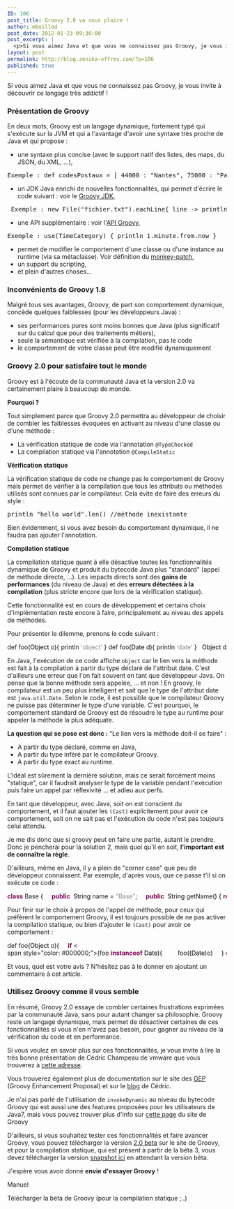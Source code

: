 ```yaml
---
ID: 106
post_title: Groovy 2.0 va vous plaire !
author: mboillod
post_date: 2012-01-23 09:30:00
post_excerpt: |
  <p>Si vous aimez Java et que vous ne connaissez pas Groovy, je vous invite à découvrir ce langage très addictif&nbsp;!</p> <h3>Présentation de Groovy</h3> <p>En deux mots, Groovy est un langage dynamique, fortement typé qui s'exécute sur la JVM et qui a l'avantage d'avoir une syntaxe très proche de Java et qui propose&nbsp;:</p> <ul> <li>une syntaxe plus concise (avec le support natif des listes, des maps, du JSON, du XML, ...),</li> </ul> <pre>Exemple : def codesPostaux = [ 44000 : "Nantes", 75000 : "Paris" ]</pre> <ul> <li>un JDK Java enrichi de nouvelles fonctionnalités, qui permet d'écrire le code suivant&nbsp;: voir le <a href="http://groovy.codehaus.org/groovy-jdk/">Groovy JDK</a>,</li> </ul> <pre> Exemple : new File("fichier.txt").eachLine{ line -&gt; println line }</pre> <ul> <li>une API supplémentaire&nbsp;: voir l'<a href="http://groovy.codehaus.org/api/">API Groovy</a>,</li> </ul> <pre>Exemple : use(TimeCategory) { println 1.minute.from.now }</pre> <ul> <li>permet de modifier le comportement d'une classe ou d'une instance au runtime (via sa métaclasse). Voir définition du <a href="http://fr.wikipedia.org/wiki/Monkey-Patch">monkey-patch</a>,</li> <li>un support du scripting,</li> <li>et plein d'autres choses...</li> </ul>
layout: post
permalink: http://blog.zenika-offres.com/?p=106
published: true
---
```

<p>Si vous aimez Java et que vous ne connaissez pas Groovy, je vous invite à découvrir ce langage très addictif&nbsp;!</p> <h3>Présentation de Groovy</h3> <p>En deux mots, Groovy est un langage dynamique, fortement typé qui s'exécute sur la JVM et qui a l'avantage d'avoir une syntaxe très proche de Java et qui propose&nbsp;:</p> <ul> <li>une syntaxe plus concise (avec le support natif des listes, des maps, du JSON, du XML, ...),</li> </ul> <pre>Exemple : def codesPostaux = [ 44000 : "Nantes", 75000 : "Paris" ]</pre> <ul> <li>un JDK Java enrichi de nouvelles fonctionnalités, qui permet d'écrire le code suivant&nbsp;: voir le <a href="http://groovy.codehaus.org/groovy-jdk/">Groovy JDK</a>,</li> </ul> <pre> Exemple : new File("fichier.txt").eachLine{ line -&gt; println line }</pre> <ul> <li>une API supplémentaire&nbsp;: voir l'<a href="http://groovy.codehaus.org/api/">API Groovy</a>,</li> </ul> <pre>Exemple : use(TimeCategory) { println 1.minute.from.now }</pre> <ul> <li>permet de modifier le comportement d'une classe ou d'une instance au runtime (via sa métaclasse). Voir définition du <a href="http://fr.wikipedia.org/wiki/Monkey-Patch">monkey-patch</a>,</li> <li>un support du scripting,</li> <li>et plein d'autres choses...</li> </ul>
<!--more-->
<h3>Inconvénients de Groovy 1.8</h3> <p>Malgré tous ses avantages, Groovy, de part son comportement dynamique, concède quelques faiblesses (pour les développeurs Java)&nbsp;:</p> <ul> <li>ses performances pures sont moins bonnes que Java (plus significatif sur du calcul que pour des traitements métiers),</li> <li>seule la sémantique est vérifiée à la compilation, pas le code</li> <li>le comportement de votre classe peut être modifié dynamiquement</li> </ul> <h3>Groovy 2.0 pour satisfaire tout le monde</h3> <p>Groovy est à l'écoute de la communauté Java et la version 2.0 va certainement plaire à beaucoup de monde.</p> <p><strong>Pourquoi ?</strong></p> <p>Tout simplement parce que Groovy 2.0 permettra au développeur de choisir de combler les faiblesses évoquées en activant au niveau d'une classe ou d'une méthode&nbsp;:</p> <ul> <li>La vérification statique de code via l'annotation <code>@TypeChecked</code></li> <li>La compilation statique via l'annotation <code>@CompileStatic</code></li> </ul> <p><strong>Vérification statique</strong></p> <p>La vérification statique de code ne change pas le comportement de Groovy mais permet de vérifier à la compilation que tous les attributs ou méthodes utilisés sont connues par le compilateur. Cela évite de faire des erreurs du style&nbsp;:</p> <pre>println "hello world".len() //méthode inexistante</pre> <p>Bien évidemment, si vous avez besoin du comportement dynamique, il ne faudra pas ajouter l'annotation.</p> <p><strong>Compilation statique</strong></p> <p>La compilation statique quant à elle désactive toutes les fonctionnalités dynamique de Groovy et produit du bytecode Java plus "standard" (appel de méthode directe, ...). Les impacts directs sont des <strong>gains de performances</strong> (du niveau de Java) et des <strong>erreurs détectées à la compilation</strong> (plus stricte encore que lors de la vérification statique).</p> <p>Cette fonctionnalité est en cours de développement et certains choix d'implémentation reste encore à faire, principalement au niveau des appels de méthodes.</p> <p>Pour présenter le dilemme, prenons le code suivant&nbsp;:</p> <pre class="java code java" style="font-family:inherit">def foo<span style="color: #000000;">&#40;</span><span style="color: #000000;">Object</span> o<span style="color: #000000;">&#41;</span><span style="color: #000000;">&#123;</span> println <span style="color: #888888;">'object'</span> <span style="color: #000000;">&#125;</span> def foo<span style="color: #000000;">&#40;</span><span style="color: #000000;">Date</span> d<span style="color: #000000;">&#41;</span><span style="color: #000000;">&#123;</span> println <span style="color: #888888;">'date'</span> <span style="color: #000000;">&#125;</span> &nbsp; <span style="color: #000000;">Object</span> date = <span style="color: #7F0055; font-weight: bold;">new</span> <span style="color: #000000;">Date</span><span style="color: #000000;">&#40;</span><span style="color: #000000;">&#41;</span> foo<span style="color: #000000;">&#40;</span>date<span style="color: #000000;">&#41;</span></pre> <p>En Java, l'exécution de ce code affiche <code>object</code> car le lien vers la méthode est fait à la compilation à partir du type déclaré de l'attribut date. C'est d'ailleurs une erreur que l'on fait souvent en tant que développeur Java. On pense que la bonne méthode sera appelée, ... et non&nbsp;! En groovy, le compilateur est un peu plus intelligent et sait que le type de l'attribut date est <code>java.util.Date</code>. Selon le code, il est possible que le compilateur Groovy ne puisse pas déterminer le type d'une variable. C'est pourquoi, le comportement standard de Groovy est de résoudre le type au runtime pour appeler la méthode la plus adéquate.</p> <p><strong>La question qui se pose est donc :</strong> "Le lien vers la méthode doit-il se faire"&nbsp;:</p> <ul> <li>A partir du type déclaré, comme en Java,</li> <li>A partir du type inféré par le compilateur Groovy.</li> <li>A partir du type exact au runtime.</li> </ul> <p>L'idéal est sûrement la dernière solution, mais ce serait forcément moins "statique", car il faudrait analyser le type de la variable pendant l'exécution puis faire un appel par réflexivité ... et adieu aux perfs.</p> <p>En tant que développeur, avec Java, soit on est conscient du comportement, et il faut ajouter les <code>(Cast)</code> explicitement pour avoir ce comportement, soit on ne sait pas et l'exécution du code n'est pas toujours celui attendu.</p> <p>Je me dis donc que si groovy peut en faire une partie, autant le prendre. Donc je pencherai pour la solution 2, mais quoi qu'il en soit, <strong>l'important est de connaître la règle</strong>.</p> <p>D'ailleurs, même en Java, il y a plein de "corner case" que peu de développeur connaissent. Par exemple, d'après vous, que ce passe t'il si on exécute ce code&nbsp;:</p> <pre class="java code java" style="font-family:inherit"><span style="color: #7F0055; font-weight: bold;">class</span> Base <span style="color: #000000;">&#123;</span>     <span style="color: #7F0055; font-weight: bold;">public</span>  <span style="color: #000000;">String</span> name = <span style="color: #888888;">&quot;Base&quot;</span>;     <span style="color: #7F0055; font-weight: bold;">public</span>  <span style="color: #000000;">String</span> getName<span style="color: #000000;">&#40;</span><span style="color: #000000;">&#41;</span> <span style="color: #000000;">&#123;</span> <span style="color: #7F0055; font-weight: bold;">return</span> name; <span style="color: #000000;">&#125;</span> <span style="color: #000000;">&#125;</span> &nbsp; <span style="color: #7F0055; font-weight: bold;">class</span> Sub <span style="color: #7F0055; font-weight: bold;">extends</span> Base <span style="color: #000000;">&#123;</span>     <span style="color: #7F0055; font-weight: bold;">public</span> <span style="color: #000000;">String</span> name = <span style="color: #888888;">&quot;Sub&quot;</span>;     <span style="color: #7F0055; font-weight: bold;">public</span> <span style="color: #000000;">String</span> getName<span style="color: #000000;">&#40;</span><span style="color: #000000;">&#41;</span> <span style="color: #000000;">&#123;</span> <span style="color: #7F0055; font-weight: bold;">return</span> name; <span style="color: #000000;">&#125;</span> <span style="color: #000000;">&#125;</span> &nbsp; <span style="color: #7F0055; font-weight: bold;">public</span> <span style="color: #7F0055; font-weight: bold;">class</span> Program <span style="color: #000000;">&#123;</span>     <span style="color: #7F0055; font-weight: bold;">public</span> <span style="color: #7F0055; font-weight: bold;">static</span> <span style="color: #7F0055; font-weight: bold;">void</span> main<span style="color: #000000;">&#40;</span><span style="color: #000000;">String</span><span style="color: #000000;">&#91;</span><span style="color: #000000;">&#93;</span> args<span style="color: #000000;">&#41;</span> <span style="color: #000000;">&#123;</span>         Sub s  = <span style="color: #7F0055; font-weight: bold;">new</span> Sub<span style="color: #000000;">&#40;</span><span style="color: #000000;">&#41;</span>;         Base b = s;         <span style="color: #000000;">System</span>.<span style="color: #000000;">out</span>.<span style="color: #000000;">println</span><span style="color: #000000;">&#40;</span>b.<span style="color: #000000;">name</span><span style="color: #000000;">&#41;</span>;     <span style="color: #000000;">&#125;</span> <span style="color: #000000;">&#125;</span></pre> <p>Pour finir sur le choix à propos de l'appel de méthode, pour ceux qui préfèrent le comportement Groovy, il est toujours possible de ne pas activer la compilation statique, ou bien d'ajouter le <code>(Cast)</code> pour avoir ce comportement&nbsp;:</p> <pre class="java code java" style="font-family:inherit">def foo<span style="color: #000000;">&#40;</span><span style="color: #000000;">Object</span> o<span style="color: #000000;">&#41;</span><span style="color: #000000;">&#123;</span>     <span style="color: #7F0055;font-weight: bold;">if</span> <
span style="color: #000000;">&#40;</span>foo <span style="color: #7F0055; font-weight: bold;">instanceof</span> <span style="color: #000000;">Date</span><span style="color: #000000;">&#41;</span><span style="color: #000000;">&#123;</span>         foo<span style="color: #000000;">&#40;</span><span style="color: #000000;">&#40;</span><span style="color: #000000;">Date</span><span style="color: #000000;">&#41;</span>o<span style="color: #000000;">&#41;</span>     <span style="color: #000000;">&#125;</span> <span style="color: #7F0055;font-weight: bold;">else</span> <span style="color: #000000;">&#123;</span>         println <span style="color: #888888;">'object'</span>     <span style="color: #000000;">&#125;</span> <span style="color: #000000;">&#125;</span></pre> <p>Et vous, quel est votre avis&nbsp;? N'hésitez pas à le donner en ajoutant un commentaire à cet article.</p> <h3>Utilisez Groovy comme il vous semble</h3> <p>En résumé, Groovy 2.0 essaye de combler certaines frustrations exprimées par la communauté Java, sans pour autant changer sa philosophie. Groovy reste un langage dynamique, mais permet de désactiver certaines de ces fonctionnalités si vous n'en n'avez pas besoin, pour gagner au niveau de la vérification du code et en performance.</p> <p>Si vous voulez en savoir plus sur ces fonctionnalités, je vous invite à lire la très bonne présentation de Cédric Champeau de vmware que vous trouverez à <a href="http://portal.sliderocket.com/vmware/Groovy-2-0-Static-Type-Checking-and-Compilation">cette adresse</a>.</p> <p>Vous trouverez également plus de documentation sur le site des <a href="http://docs.codehaus.org/display/GroovyJSR/Groovy+Enhancement+Proposal">GEP</a> (Groovy Enhancement Proposal) et sur le <a href="http://www.jroller.com/melix/">blog</a> de Cédric.</p> <p>Je n'ai pas parlé de l'utilisation de <code>invokeDynamic</code> au niveau du bytecode Groovy qui est aussi une des features proposées pour les utilisateurs de Java7, mais vous pouvez trouver plus d'info sur <a href="http://docs.codehaus.org/display/GROOVY/2011/11/09/">cette page</a> du site de Groovy</p> <p>D'ailleurs, si vous souhaitez tester ces fonctionnalités et faire avancer Groovy, vous pouvez télécharger la version <a href="http://groovy.codehaus.org/Download">2.0 beta</a> sur le site de Groovy, et pour la compilation statique, qui est présent à partir de la béta 3, vous devez télécharger la version <a href="http://snapshots.repository.codehaus.org/org/codehaus/groovy/groovy-all/">snapshot ici</a> en attendant la version béta.</p> <p>J'espère vous avoir donné <strong>envie d'essayer Groovy</strong>&nbsp;!</p> <p>Manuel</p> <p>Télécharger la béta de Groovy (pour la compilation statique ;..)</p>